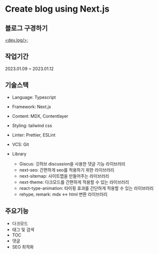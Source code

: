 # Create blog using Next.js

## 블로그 구경하기

[<dev.log/>;](https://youth-dev-log.vercel.app/)

## 작업기간

2023.01.09 ~ 2023.01.12

## 기술스택

- Language: Typescript
- Framework: Next.js
- Content: MDX, Contentlayer
- Styling: tailwind css
- Linter: Prettier, ESLint
- VCS: Git

- Library
  - Giscus: 깃허브 discussion을 사용한 댓글 기능 라이브러리
  - next-seo: 간편하게 seo를 적용하기 위한 라이브러리
  - next-sitemap: 사이트맵을 만들어주는 라이브러리
  - next-theme: 다크모드를 간편하게 적용할 수 있는 라이브러리
  - react-type-animation: 타이핑 효과를 간단하게 적용할 수 있는 라이브러리
  - rehype, remark: mdx <-> html 변환 라이브러리

## 주요기능

- 다크모드
- 태그 및 검색
- TOC
- 댓글
- SEO 최적화
